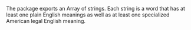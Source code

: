 The package exports an Array of strings. Each string is a word that has at least one plain English meanings as well as at least one specialized American legal English meaning.

